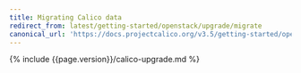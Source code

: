 ```yaml
---
title: Migrating Calico data
redirect_from: latest/getting-started/openstack/upgrade/migrate
canonical_url: 'https://docs.projectcalico.org/v3.5/getting-started/openstack/upgrade/migrate'
---
```


{% include {{page.version}}/calico-upgrade.md %}
